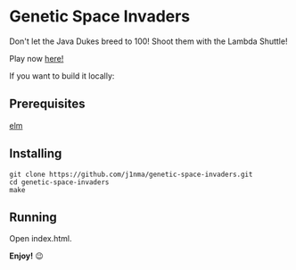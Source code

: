 # Genetic Space Invaders

Don't let the Java Dukes breed to 100! Shoot them with the Lambda Shuttle!

Play now [here!](https://j1nma.github.io/genetic-space-invaders/)

If you want to build it locally:

## Prerequisites
[elm](https://guide.elm-lang.org/install.html)

## Installing
````
git clone https://github.com/j1nma/genetic-space-invaders.git
cd genetic-space-invaders
make
````

## Running
Open index.html.

**Enjoy!** 😉
